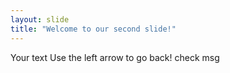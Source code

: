```yaml
---
layout: slide
title: "Welcome to our second slide!"
---
```

Your text
Use the left arrow to go back!
 check msg
